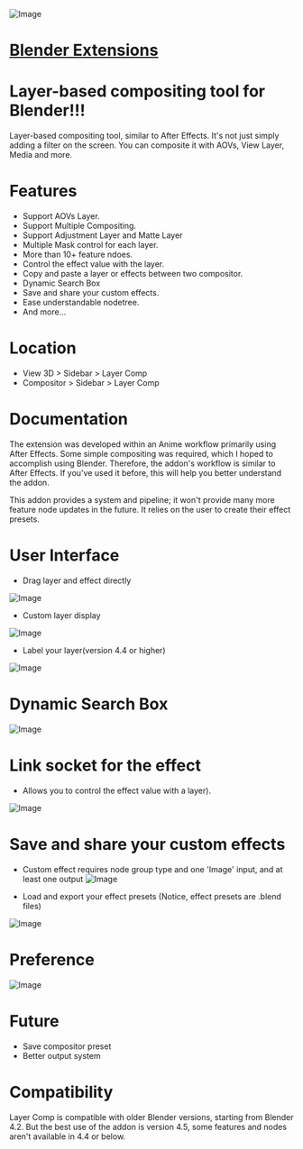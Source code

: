 ![Image](https://imgur.com/CGxHlc4.png)

# [Blender Extensions](https://extensions.blender.org/add-ons/layer-comp/)

# Layer-based compositing tool for Blender!!! 
Layer-based compositing tool, similar to After Effects.
It's not just simply adding a filter on the screen. You can composite it with AOVs, View Layer, Media and more.

# Features
* Support AOVs Layer.
* Support Multiple Compositing.
* Support Adjustment Layer and Matte Layer
* Multiple Mask control for each layer.
* More than 10+ feature ndoes.
* Control the effect value with the layer.
* Copy and paste a layer or effects between two compositor.
* Dynamic Search Box
* Save and share your custom effects.
* Ease understandable nodetree.
* And more...

# Location
* View 3D > Sidebar > Layer Comp
* Compositor > Sidebar > Layer Comp

# Documentation
The extension was developed within an Anime workflow primarily using After Effects. Some simple compositing was required, which I hoped to accomplish using Blender.
Therefore, the addon's workflow is similar to After Effects. If you've used it before, this will help you better understand the addon.

This addon provides a system and pipeline; it won't provide many more feature node updates in the future. It relies on the user to create their effect presets.

# User Interface
* Drag layer and effect directly
  
![Image](https://i.imgur.com/vrMZJWP.gif)

* Custom layer display
  
![Image](https://i.imgur.com/KhDQYhc.gif)

* Label your layer(version 4.4 or higher)

![Image](https://i.imgur.com/gtfdEbH.gif)

# Dynamic Search Box
![Image](https://i.imgur.com/8Cce8EO.gif)

# Link socket for the effect
* Allows you to control the effect value with a layer).

![Image](https://imgur.com/NYiZJwG.png)

# Save and share your custom effects
* Custom effect requires node group type and one 'Image' input, and at least one output
![Image](https://i.imgur.com/9CRa0El.gif)

* Load and export your effect presets (Notice, effect presets are .blend files)
  
![Image](https://imgur.com/is00lAn.png)

# Preference
![Image](https://i.imgur.com/Wt7tIgx.png)

# Future
* Save compositor preset
* Better output system

# Compatibility
Layer Comp is compatible with older Blender versions, starting from Blender 4.2. But the best use of the addon is version 4.5, some features and nodes aren't available in 4.4 or below.
